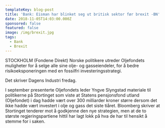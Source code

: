 ```yaml
---
templateKey: blog-post
title: 'Bank: Eisman har blinket seg ut britisk sektor før brexit -BN'
date: 2018-11-05T14:03:00.000Z
sponsored: false
featured: false
image: /img/brexit.jpg
tags:
  - Bank
  - Brexit
---
```

STOCKHOLM (Fondene Direkt) Norske politikere utreder Oljefondets muligheter for å selge alle sine olje- og gasseiendeler, for å bedre risikoeksponeringen med en fossilfri investeringsstrategi.

Det skriver Dagens Industri fredag.

I september presenterte Oljefondets leder Yngve Slyngstad materiale til politikerne på Stortinget som viste at Statens pensjonsfond utland (Oljefondet) i dag hadde vært over 300 milliarder kroner større dersom det ikke hadde vært investert i olje og gass det siste tiåret. Bloomberg skriver at Stortinget tenderer mot å godkjenne den nye strategien, men at de to største regjeringspartiene hittil har lagt lokk på hva de har til hensikt å stemme for i saken.
